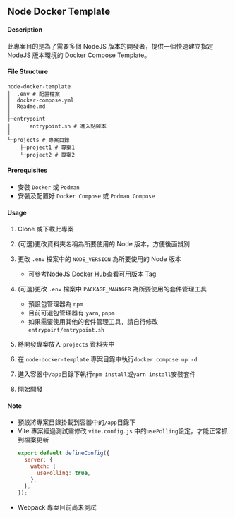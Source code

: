 ## Node Docker Template

#### Description

此專案目的是為了需要多個 NodeJS 版本的開發者，提供一個快速建立指定 NodeJS 版本環境的 Docker Compose Template。

#### File Structure

```
node-docker-template
│  .env # 配置檔案
│  docker-compose.yml
│  Readme.md
│
├─entrypoint
│      entrypoint.sh # 進入點腳本
│
└─projects # 專案目錄
    ├─project1 # 專案1
    └─project2 # 專案2
```

#### Prerequisites

- 安裝 `Docker` 或 `Podman`
- 安裝及配置好 `Docker Compose` 或 `Podman Compose`

#### Usage

1. Clone 或下載此專案
2. (可選)更改資料夾名稱為所要使用的 Node 版本，方便後面辨別
3. 更改 `.env` 檔案中的 `NODE_VERSION` 為所要使用的 Node 版本

   - 可參考[NodeJS Docker Hub](https://hub.docker.com/_/node)查看可用版本 Tag

4. (可選)更改 `.env` 檔案中 `PACKAGE_MANAGER` 為所要使用的套件管理工具

   - 預設包管理器為 `npm`
   - 目前可選包管理器有 `yarn`, `pnpm`
   - 如果需要使用其他的套件管理工具，請自行修改 `entrypoint/entrypoint.sh`

5. 將開發專案放入 `projects` 資料夾中
6. 在 `node-docker-template` 專案目錄中執行`docker compose up -d`
7. 進入容器中`/app`目錄下執行`npm install`或`yarn install`安裝套件
8. 開始開發

#### Note

- 預設將專案目錄掛載到容器中的`/app`目錄下
- Vite 專案經過測試需修改 `vite.config.js` 中的`usePolling`設定，才能正常抓到檔案更新
  ```js
  export default defineConfig({
    server: {
      watch: {
        usePolling: true,
      },
    },
  });
  ```
- Webpack 專案目前尚未測試
